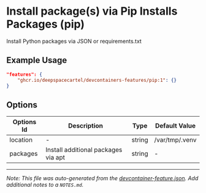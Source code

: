 
# Install package(s) via Pip Installs Packages (pip)

Install Python packages via JSON or requirements.txt

## Example Usage

```json
"features": {
    "ghcr.io/deepspacecartel/devcontainers-features/pip:1": {}
}
```

## Options

| Options Id | Description | Type | Default Value |
|-----|-----|-----|-----|
| location | - | string | /var/tmp/.venv |
| packages | Install additional packages via apt | string | - |



---

_Note: This file was auto-generated from the [devcontainer-feature.json](devcontainer-feature.json).  Add additional notes to a `NOTES.md`._
